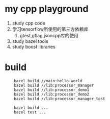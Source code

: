 # my cpp playground

1. study cpp code
2. 学习tensorflow所使用的第三方依赖库
    1. gtest,gflag,jsoncpp库的使用
3. study bazel tools
4. study boost libraries

# build

```
    bazel build //main:hello-world
    bazel build //lib:processor_manager
    bazel build //lib:processor_demo1
    bazel build //lib:processor_demo2
    bazel build //lib:processor_manager_test
```
```
    bazel build ...
    bazel test ...
```
